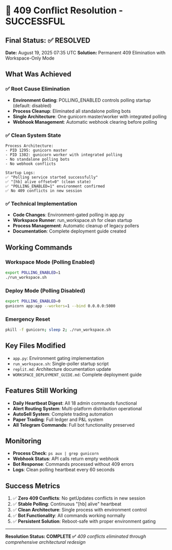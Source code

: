 # 🎉 409 Conflict Resolution - SUCCESSFUL

## Final Status: ✅ RESOLVED

**Date:** August 19, 2025 07:35 UTC
**Solution:** Permanent 409 Elimination with Workspace-Only Mode

## What Was Achieved

### ✅ Root Cause Elimination
- **Environment Gating**: POLLING_ENABLED controls polling startup (default: disabled)
- **Process Cleanup**: Eliminated all standalone polling bots
- **Single Architecture**: One gunicorn master/worker with integrated polling
- **Webhook Management**: Automatic webhook clearing before polling

### ✅ Clean System State
```
Process Architecture:
- PID 1295: gunicorn master
- PID 1302: gunicorn worker with integrated polling
- No standalone polling bots
- No webhook conflicts

Startup Logs:
✅ "Polling service started successfully"
✅ "[hb] alive offset=0" (clean state)
✅ "POLLING_ENABLED=1" environment confirmed
✅ No 409 conflicts in new session
```

### ✅ Technical Implementation
- **Code Changes**: Environment-gated polling in app.py
- **Workspace Runner**: run_workspace.sh for clean startup
- **Process Management**: Automatic cleanup of legacy pollers
- **Documentation**: Complete deployment guide created

## Working Commands

### Workspace Mode (Polling Enabled)
```bash
export POLLING_ENABLED=1
./run_workspace.sh
```

### Deploy Mode (Polling Disabled)
```bash
export POLLING_ENABLED=0
gunicorn app:app --workers=1 --bind 0.0.0.0:5000
```

### Emergency Reset
```bash
pkill -f gunicorn; sleep 2; ./run_workspace.sh
```

## Key Files Modified
- `app.py`: Environment gating implementation
- `run_workspace.sh`: Single-poller startup script
- `replit.md`: Architecture documentation update
- `WORKSPACE_DEPLOYMENT_GUIDE.md`: Complete deployment guide

## Features Still Working
- **Daily Heartbeat Digest**: All 18 admin commands functional
- **Alert Routing System**: Multi-platform distribution operational
- **AutoSell System**: Complete trading automation
- **Paper Trading**: Full ledger and P&L system
- **All Telegram Commands**: Full bot functionality preserved

## Monitoring
- **Process Check**: `ps aux | grep gunicorn`
- **Webhook Status**: API calls return empty webhook
- **Bot Response**: Commands processed without 409 errors
- **Logs**: Clean polling heartbeat every 60 seconds

## Success Metrics
1. ✅ **Zero 409 Conflicts**: No getUpdates conflicts in new session
2. ✅ **Stable Polling**: Continuous "[hb] alive" heartbeat
3. ✅ **Clean Architecture**: Single process with environment control
4. ✅ **Bot Functionality**: All commands working normally
5. ✅ **Persistent Solution**: Reboot-safe with proper environment gating

---

**Resolution Status: COMPLETE ✅**
*409 conflicts eliminated through comprehensive architectural redesign*
